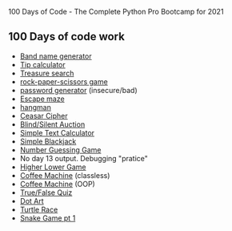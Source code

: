 100 Days of Code - The Complete Python Pro Bootcamp for 2021

## 100 Days of code work
- [Band name generator](day-1/main.py)
- [Tip calculator](day-2/main.py)
- [Treasure search](day-3/main.py)
- [rock-paper-scissors game](day-4/main.py)
- [password generator](day-5/main.py) (insecure/bad)
- [Escape maze](day-6/main.py)
- [hangman](day-7/main.py)
- [Ceasar Cipher](day-8/main.py)
- [Blind/Silent Auction](day-9/main.py)
- [Simple Text Calculator](day-10/main.py)
- [Simple Blackjack](day-11/main.py)
- [Number Guessing Game](day-12/main.py)
- No day 13 output. Debugging "pratice"
- [Higher Lower Game](day-14/main.py)
- [Coffee Machine](day-15/main.py) (classless)
- [Coffee Machine](day-16/main.py) (OOP)
- [True/False Quiz](day-17/main.py)
- [Dot Art](day-18/main.py)
- [Turtle Race](day-19/main.py)
- [Snake Game pt 1](day-20/main.py)

